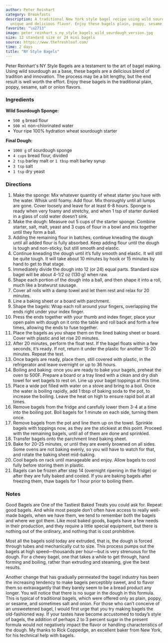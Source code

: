 ```yaml
---
author: Peter Reinhart
category: Breakfasts
description: A traditional New York style bagel recipe using wild sourdough for a
  unique and delicious flavor. Enjoy these bagels plain, poppy, sesame, salt or onion.
favorite: "\u2713"
image: peter_reinhart_s_ny_style_bagels_wild_sourdough_version.jpg
size: 12 standard size or 24 mini bagels
source: https://www.thefreshloaf.com/
time: 2 days
title: "NY Style Bagels"
---
```

Peter Reinhart's NY Style Bagels are a testament to the art of bagel making. Using wild sourdough as a base, these bagels are a delicious blend of tradition and innovation. The process may be a bit lengthy, but the end result is well worth the effort. Enjoy these bagels in the traditional plain, poppy, sesame, salt or onion flavors.

### Ingredients

**Wild Sourdough Sponge:**
* `500 g` bread flour
* `500 ml` non-chlorinated water
* Your ripe 100% hydration wheat sourdough starter

**Final Dough:**
* `1000 g` of sourdough sponge
* `4 cups` bread flour, divided
* `2 tsp` barley malt or `1 tbsp` malt barley syrup
* `3 tsp` salt
* `1 tsp` dry yeast

### Directions

1. Make the sponge: Mix whatever quantity of wheat starter you have with the water. Whisk until foamy. Add flour. Mix thoroughly until all lumps are gone. Cover loosely and leave for at least 6-8 hours. Sponge is ready when very foamy and stretchy, and when 1 tsp of starter dunked in a glass of cold water doesn’t sink.
2. Make the dough: Measure out 5 cups of the starter sponge. Combine starter, salt, malt, yeast and 3 cups of flour in a bowl and mix together until they form a ball.
3. Adding the remaining flour in batches, continue kneading the dough until all added flour is fully absorbed. Keep adding flour until the dough is tough and non-sticky, but still smooth and elastic.
4. Continue kneading the dough until it’s fully smooth and elastic. It will still be quite tough. It will take about 10 minutes by hook or 15 minutes by hand to get to that stage.
5. Immediately divide the dough into 12 (or 24) equal parts. Standard size bagel will be about 4-1/2 oz (130 g) when raw.
6. Shape each portion of the dough into a ball, and then shape it into a roll, much like a bratwurst sausage.
7. Cover all rolls with a damp towel and let them rest and relax for 20 minutes.
8. Line a baking sheet or a board with parchment.
9. Shape the bagels: Wrap each roll around your fingers, overlapping the ends right under your index finger.
10. Press the ends together with your thumb and index finger, place your open palm with dough on it onto the table and roll back and forth a few times, allowing the ends to fuse together.
11. Place the bagels as you shape them on the lined baking sheet or board. Cover with plastic and let rise 20 minutes.
12. After 20 minutes, perform the float test. If the bagel floats within a few seconds, it’s ready. If not, return it under the plastic for another 15-20 minutes. Repeat the test.
13. Once bagels are ready, place them, still covered with plastic, in the refrigerator and leave overnight or up to 36 hours.
14. Boiling and baking: once you are ready to bake your bagels, preheat the oven to 500F. Prepare a board or a tray lined with a clean and dry dish towel for wet bagels to rest on. Line up your bagel toppings at this time.
15. Place a wide pot filled with water on a stove and bring to a boil. Once the water is boiling rapidly, add 1 tbsp of baking soda to the pot, to increase the boiling. Leave the heat on high to ensure rapid boil at all times.
16. Remove bagels from the fridge and carefully lower them 3-4 at a time into the boiling pot. Boil bagels for 1 minute on each side, turning them once.
17. Remove bagels from the pot and line them up on the towel. Sprinkle bagels with toppings now, as they are the stickiest at this point. Proceed with the remaining bagels, until all of them are done and sprinkled.
18. Transfer bagels onto the parchment lined baking sheet.
19. Bake for 20-25 minutes, or until they are evenly browned on all sides. Some ovens are not baking evenly, so you will have to watch for that, and rotate the baking sheet mid-baking.
20. Cool bagels on rack until manageable and enjoy. Allow bagels to cool fully before storing them in plastic.
21. Bagels can be frozen after step 14 (overnight ripening in the fridge) or after they are fully baked and cooled. If you are baking bagels after freezing them, thaw bagels for 1 hour prior to boiling them.

### Notes

Good Bagels are One of the Tastiest Baked Treats you could ask for. Repeat: good bagels. And while most people don’t often have access to really well-made bagels, when we have them, we tend to remember both the bagels and where we got them. Like most baked goods, bagels have a few needs in their production, and they require a little special equipment, but there is nothing out of the ordinary, and nothing that is cost prohibitive.

Most all the bagels sold today are extruded, that is, the dough is forced through tubes and mechanically cut to size. This process pumps out the bagels at high speed—thousands per hour—but is very strenuous for the dough. For a chewy bagel, one that takes a while to get through, hand forming and boiling, rather than extruding and steaming, give the best results.

Another change that has gradually permeated the bagel industry has been the increasing tendency to make bagels perceptibly sweet, and to flavor them so extravagantly that they barely seem to be a bread product any longer. You will notice that there is no sugar in the dough in this formula. This is typical of traditional bagels, which were offered only as plain, poppy, or sesame, and sometimes salt and onion. For those who can’t conceive of an unsweetened bagel, I would first urge that you try making bagels the old-fashioned way. If your tastes have become accustomed to today’s style of bagels, the addition of perhaps 2 to 3 percent sugar in the present formula would not negatively impact the flavor or handling characteristics of the dough. My thanks to Rick Coppedge, an excellent baker from New York, for his technical help with bagels.